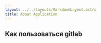 ```yaml
---
layout: ../../layouts/MarkdownLayout.astro
title: About Application
---
```



## Как пользоваться gitlab
